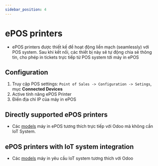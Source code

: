 ```yaml
---
sidebar_position: 4
---
```


# ePOS printers

- ePOS printers được thiết kế để hoạt động liền mạch (seamlessly) với POS system. Sau khi kết nối, các thiết bị này sẽ tự động chia sẻ thông tin,
  cho phép in tickets trực tiếp từ POS system tới máy in ePOS

## Configuration

1. Truy cập POS settings: `Point of Sales -> Configuration -> Setings`, mục **Connected Devices**
2. Active tính năng ePOS Printer
3. Điền địa chỉ IP của máy in ePOS

## Directly supported ePOS printers

- Các [models](https://www.odoo.com/documentation/19.0/applications/sales/point_of_sale/configuration/epos_printers.html#directly-supported-epos-printers) máy in ePOS tương thích trực tiếp với Odoo mà không cần IoT System.

## ePOS printers with IoT system integration

- Các [models](https://www.odoo.com/documentation/19.0/applications/sales/point_of_sale/configuration/epos_printers.html#epos-printers-with-iot-system-integration) máy in yêu cầu IoT system tương thích với Odoo
